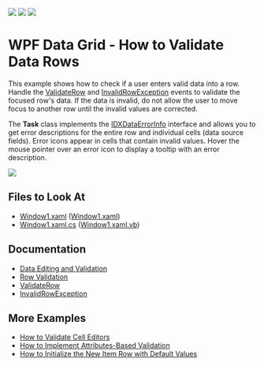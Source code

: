 <!-- default badges list -->
![](https://img.shields.io/endpoint?url=https://codecentral.devexpress.com/api/v1/VersionRange/128653826/11.1.4%2B)
[![](https://img.shields.io/badge/Open_in_DevExpress_Support_Center-FF7200?style=flat-square&logo=DevExpress&logoColor=white)](https://supportcenter.devexpress.com/ticket/details/E1593)
[![](https://img.shields.io/badge/📖_How_to_use_DevExpress_Examples-e9f6fc?style=flat-square)](https://docs.devexpress.com/GeneralInformation/403183)
<!-- default badges end -->

# WPF Data Grid - How to Validate Data Rows

This example shows how to check if a user enters valid data into a row. Handle the [ValidateRow](https://docs.devexpress.com/WPF/DevExpress.Xpf.Grid.GridViewBase.ValidateRow) and [InvalidRowException](https://docs.devexpress.com/WPF/DevExpress.Xpf.Grid.GridViewBase.InvalidRowException) events to validate the focused row's data. If the data is invalid, do not allow the user to move focus to another row until the invalid values are corrected.

The **Task** class implements the [IDXDataErrorInfo](https://docs.devexpress.com/WPF/6157/controls-and-libraries/data-grid/data-editing-and-validation/input-validation/interface-based-validation#idxdataerrorinfo) interface and allows you to get error descriptions for the entire row and individual cells (data source fields). Error icons appear in cells that contain invalid values. Hover the mouse pointer over an error icon to display a tooltip with an error description.

![](https://docs.devexpress.com/WPF/images/GridViewBase_InvalidRowExceptionCommand.png?v=21.2&f=InvalidRowException)

<!-- default file list -->

## Files to Look At

- [Window1.xaml](./CS/DXGrid_ValidateRow/Window1.xaml) ([Window1.xaml](./VB/DXGrid_ValidateRow/Window1.xaml))
- [Window1.xaml.cs](./CS/DXGrid_ValidateRow/Window1.xaml.cs#L25-L33) ([Window1.xaml.vb](./VB/DXGrid_ValidateRow/Window1.xaml.vb#L26-L36))

<!-- default file list end -->

## Documentation

- [Data Editing and Validation](https://docs.devexpress.com/WPF/6108/controls-and-libraries/data-grid/data-editing-and-validation)
- [Row Validation](https://docs.devexpress.com/WPF/6114/controls-and-libraries/data-grid/data-editing-and-validation/input-validation/row-validation)
- [ValidateRow](https://docs.devexpress.com/WPF/DevExpress.Xpf.Grid.GridViewBase.ValidateRow)
- [InvalidRowException](https://docs.devexpress.com/WPF/DevExpress.Xpf.Grid.GridViewBase.InvalidRowException)

## More Examples

- [How to Validate Cell Editors](https://github.com/DevExpress-Examples/validate-cell-editors)
- [How to Implement Attributes-Based Validation](https://github.com/DevExpress-Examples/how-to-implement-attributes-based-validation-e3191)
- [How to Initialize the New Item Row with Default Values](https://github.com/DevExpress-Examples/how-to-initialize-the-new-item-row-with-default-values-e1569)
